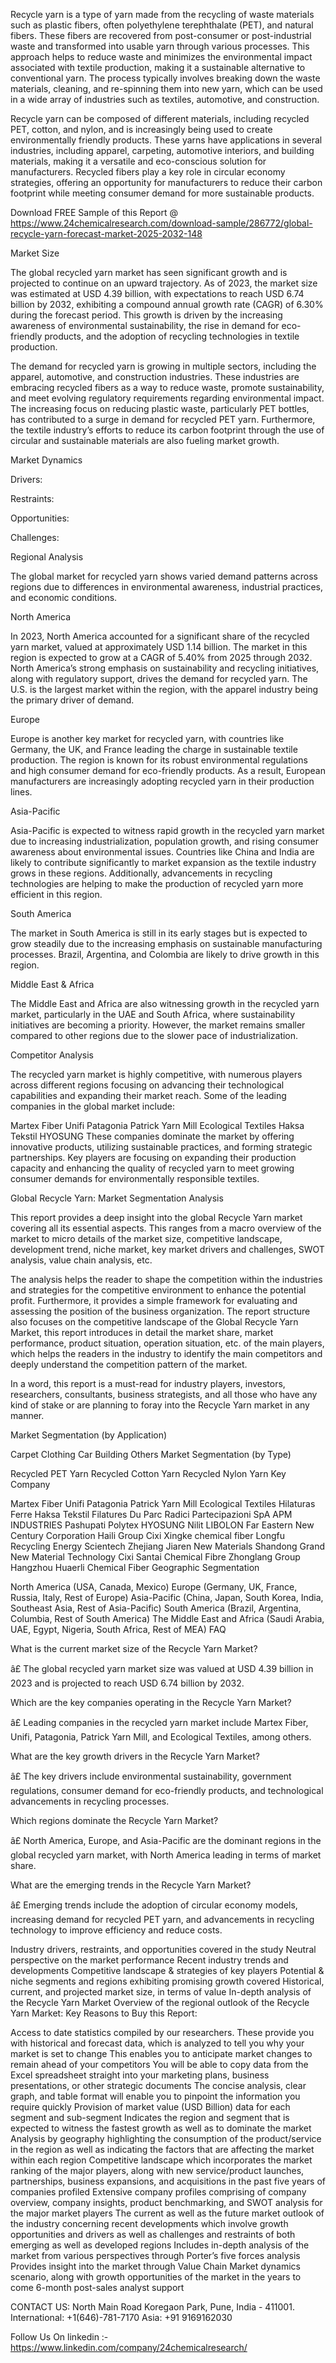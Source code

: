 Recycle yarn is a type of yarn made from the recycling of waste materials such as plastic fibers, often polyethylene terephthalate (PET), and natural fibers. These fibers are recovered from post-consumer or post-industrial waste and transformed into usable yarn through various processes. This approach helps to reduce waste and minimizes the environmental impact associated with textile production, making it a sustainable alternative to conventional yarn. The process typically involves breaking down the waste materials, cleaning, and re-spinning them into new yarn, which can be used in a wide array of industries such as textiles, automotive, and construction.

Recycle yarn can be composed of different materials, including recycled PET, cotton, and nylon, and is increasingly being used to create environmentally friendly products. These yarns have applications in several industries, including apparel, carpeting, automotive interiors, and building materials, making it a versatile and eco-conscious solution for manufacturers. Recycled fibers play a key role in circular economy strategies, offering an opportunity for manufacturers to reduce their carbon footprint while meeting consumer demand for more sustainable products.

Download FREE Sample of this Report @ https://www.24chemicalresearch.com/download-sample/286772/global-recycle-yarn-forecast-market-2025-2032-148

Market Size

The global recycled yarn market has seen significant growth and is projected to continue on an upward trajectory. As of 2023, the market size was estimated at USD 4.39 billion, with expectations to reach USD 6.74 billion by 2032, exhibiting a compound annual growth rate (CAGR) of 6.30% during the forecast period. This growth is driven by the increasing awareness of environmental sustainability, the rise in demand for eco-friendly products, and the adoption of recycling technologies in textile production.

The demand for recycled yarn is growing in multiple sectors, including the apparel, automotive, and construction industries. These industries are embracing recycled fibers as a way to reduce waste, promote sustainability, and meet evolving regulatory requirements regarding environmental impact. The increasing focus on reducing plastic waste, particularly PET bottles, has contributed to a surge in demand for recycled PET yarn. Furthermore, the textile industry’s efforts to reduce its carbon footprint through the use of circular and sustainable materials are also fueling market growth.

Market Dynamics

Drivers:

Restraints:

Opportunities:

Challenges:

Regional Analysis

The global market for recycled yarn shows varied demand patterns across regions due to differences in environmental awareness, industrial practices, and economic conditions.

North America

In 2023, North America accounted for a significant share of the recycled yarn market, valued at approximately USD 1.14 billion. The market in this region is expected to grow at a CAGR of 5.40% from 2025 through 2032. North America’s strong emphasis on sustainability and recycling initiatives, along with regulatory support, drives the demand for recycled yarn. The U.S. is the largest market within the region, with the apparel industry being the primary driver of demand.

Europe

Europe is another key market for recycled yarn, with countries like Germany, the UK, and France leading the charge in sustainable textile production. The region is known for its robust environmental regulations and high consumer demand for eco-friendly products. As a result, European manufacturers are increasingly adopting recycled yarn in their production lines.

Asia-Pacific

Asia-Pacific is expected to witness rapid growth in the recycled yarn market due to increasing industrialization, population growth, and rising consumer awareness about environmental issues. Countries like China and India are likely to contribute significantly to market expansion as the textile industry grows in these regions. Additionally, advancements in recycling technologies are helping to make the production of recycled yarn more efficient in this region.

South America

The market in South America is still in its early stages but is expected to grow steadily due to the increasing emphasis on sustainable manufacturing processes. Brazil, Argentina, and Colombia are likely to drive growth in this region.

Middle East & Africa

The Middle East and Africa are also witnessing growth in the recycled yarn market, particularly in the UAE and South Africa, where sustainability initiatives are becoming a priority. However, the market remains smaller compared to other regions due to the slower pace of industrialization.

Competitor Analysis 

The recycled yarn market is highly competitive, with numerous players across different regions focusing on advancing their technological capabilities and expanding their market reach. Some of the leading companies in the global market include:

Martex Fiber
Unifi
Patagonia
Patrick Yarn Mill
Ecological Textiles
Haksa Tekstil
HYOSUNG
These companies dominate the market by offering innovative products, utilizing sustainable practices, and forming strategic partnerships. Key players are focusing on expanding their production capacity and enhancing the quality of recycled yarn to meet growing consumer demands for environmentally responsible textiles.

Global Recycle Yarn: Market Segmentation Analysis

This report provides a deep insight into the global Recycle Yarn market covering all its essential aspects. This ranges from a macro overview of the market to micro details of the market size, competitive landscape, development trend, niche market, key market drivers and challenges, SWOT analysis, value chain analysis, etc.

The analysis helps the reader to shape the competition within the industries and strategies for the competitive environment to enhance the potential profit. Furthermore, it provides a simple framework for evaluating and assessing the position of the business organization. The report structure also focuses on the competitive landscape of the Global Recycle Yarn Market, this report introduces in detail the market share, market performance, product situation, operation situation, etc. of the main players, which helps the readers in the industry to identify the main competitors and deeply understand the competition pattern of the market.

In a word, this report is a must-read for industry players, investors, researchers, consultants, business strategists, and all those who have any kind of stake or are planning to foray into the Recycle Yarn market in any manner.

Market Segmentation (by Application)

Carpet
Clothing
Car
Building
Others
Market Segmentation (by Type)

Recycled PET Yarn
Recycled Cotton Yarn
Recycled Nylon Yarn
Key Company

Martex Fiber
Unifi
Patagonia
Patrick Yarn Mill
Ecological Textiles
Hilaturas Ferre
Haksa Tekstil
Filatures Du Parc
Radici Partecipazioni SpA
APM INDUSTRIES
Pashupati Polytex
HYOSUNG
Nilit
LIBOLON
Far Eastern New Century Corporation
Haili Group
Cixi Xingke chemical fiber
Longfu Recycling Energy Scientech
Zhejiang Jiaren New Materials
Shandong Grand New Material Technology
Cixi Santai Chemical Fibre
Zhonglang Group
Hangzhou Huaerli Chemical Fiber
Geographic Segmentation

North America (USA, Canada, Mexico)
Europe (Germany, UK, France, Russia, Italy, Rest of Europe)
Asia-Pacific (China, Japan, South Korea, India, Southeast Asia, Rest of Asia-Pacific)
South America (Brazil, Argentina, Columbia, Rest of South America)
The Middle East and Africa (Saudi Arabia, UAE, Egypt, Nigeria, South Africa, Rest of MEA)
FAQ 

What is the current market size of the Recycle Yarn Market?

â£ The global recycled yarn market size was valued at USD 4.39 billion in 2023 and is projected to reach USD 6.74 billion by 2032.

Which are the key companies operating in the Recycle Yarn Market?

â£ Leading companies in the recycled yarn market include Martex Fiber, Unifi, Patagonia, Patrick Yarn Mill, and Ecological Textiles, among others.

What are the key growth drivers in the Recycle Yarn Market?

â£ The key drivers include environmental sustainability, government regulations, consumer demand for eco-friendly products, and technological advancements in recycling processes.

Which regions dominate the Recycle Yarn Market?

â£ North America, Europe, and Asia-Pacific are the dominant regions in the global recycled yarn market, with North America leading in terms of market share.

What are the emerging trends in the Recycle Yarn Market?

â£ Emerging trends include the adoption of circular economy models, increasing demand for recycled PET yarn, and advancements in recycling technology to improve efficiency and reduce costs.

Industry drivers, restraints, and opportunities covered in the study
Neutral perspective on the market performance
Recent industry trends and developments
Competitive landscape & strategies of key players
Potential & niche segments and regions exhibiting promising growth covered
Historical, current, and projected market size, in terms of value
In-depth analysis of the Recycle Yarn Market
Overview of the regional outlook of the Recycle Yarn Market:
Key Reasons to Buy this Report:

Access to date statistics compiled by our researchers. These provide you with historical and forecast data, which is analyzed to tell you why your market is set to change
This enables you to anticipate market changes to remain ahead of your competitors
You will be able to copy data from the Excel spreadsheet straight into your marketing plans, business presentations, or other strategic documents
The concise analysis, clear graph, and table format will enable you to pinpoint the information you require quickly
Provision of market value (USD Billion) data for each segment and sub-segment
Indicates the region and segment that is expected to witness the fastest growth as well as to dominate the market
Analysis by geography highlighting the consumption of the product/service in the region as well as indicating the factors that are affecting the market within each region
Competitive landscape which incorporates the market ranking of the major players, along with new service/product launches, partnerships, business expansions, and acquisitions in the past five years of companies profiled
Extensive company profiles comprising of company overview, company insights, product benchmarking, and SWOT analysis for the major market players
The current as well as the future market outlook of the industry concerning recent developments which involve growth opportunities and drivers as well as challenges and restraints of both emerging as well as developed regions
Includes in-depth analysis of the market from various perspectives through Porter’s five forces analysis
Provides insight into the market through Value Chain
Market dynamics scenario, along with growth opportunities of the market in the years to come
6-month post-sales analyst support

CONTACT US:
North Main Road Koregaon Park, Pune, India - 411001.
International: +1(646)-781-7170
Asia: +91 9169162030

Follow Us On linkedin :- https://www.linkedin.com/company/24chemicalresearch/
